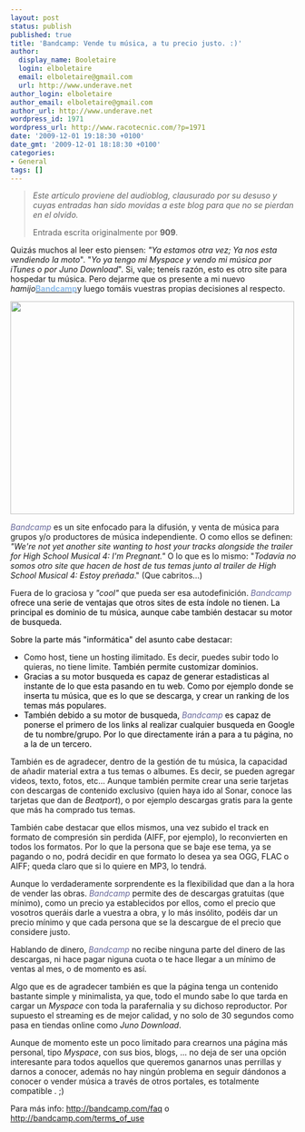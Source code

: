```yaml
---
layout: post
status: publish
published: true
title: 'Bandcamp: Vende tu música, a tu precio justo. :)'
author:
  display_name: Booletaire
  login: elboletaire
  email: elboletaire@gmail.com
  url: http://www.underave.net
author_login: elboletaire
author_email: elboletaire@gmail.com
author_url: http://www.underave.net
wordpress_id: 1971
wordpress_url: http://www.racotecnic.com/?p=1971
date: '2009-12-01 19:18:30 +0100'
date_gmt: '2009-12-01 18:18:30 +0100'
categories:
- General
tags: []
---
```

<blockquote><em>Este artículo proviene del audioblog, clausurado por su desuso y cuyas entradas han sido movidas a este blog para que no se pierdan en el olvido.</em>

Entrada escrita originalmente por <strong>909</strong>.</blockquote>

Quizás muchos al leer esto piensen: <em>"Ya estamos otra vez; Ya nos esta vendiendo la moto</em>". "<em>Yo ya tengo mi Myspace y vendo mi música por iTunes o por Juno Download</em>". Si, vale; teneís razón, esto es otro site para hospedar tu música. Pero dejarme que os presente a mi nuevo <em>hamijo</em><a href="http://bandcamp.com/" target="_blank"><span style="color: #8cbbea;"><strong>Bandcamp</strong></span></a>y luego tomáis vuestras propias decisiones al respecto.

<a href="http://www.racotecnic.com/wp-content/uploads/2011/07/bandcamp.jpg"><img class="aligncenter size-full wp-image-1972" title="bandcamp" src="http://www.racotecnic.com/wp-content/uploads/2011/07/bandcamp.jpg" alt="" width="500" height="375" /></a>

<em><span style="color: #666699;">Bandcamp</span></em> es un site enfocado para la difusión, y venta de música para grupos y/o productores de música independiente. O como ellos se definen: <em>"We're not yet another site wanting to host your tracks alongside the trailer for High School Musical 4: I'm Pregnant." </em>O lo que es lo mismo: "<em>Todavía no somos otro site que hacen de host de tus temas junto al trailer de High School Musical 4: Estoy preñada</em>." (Que cabritos...)

Fuera de lo graciosa y <em>"cool"</em> que pueda ser esa autodefinición. <span style="color: #666699;"><em>Bandcamp</em><strong> </strong><span style="color: #000000;">ofrece una serie de ventajas que otros sites de esta índole no tienen. La principal es dominio de tu música, aunque cabe también destacar su motor de busqueda.</span></span>

<span style="color: #666699;"><span style="color: #000000;">Sobre la parte más "informática" del asunto cabe destacar:<br />
</span></span>

<ul>
<li>Como host, tiene un hosting ilimitado. Es decir, puedes subir todo lo quieras, no tiene limite.<span style="color: #666699;"><span style="color: #000000;"> También permite customizar dominios.</span></span></li>
<li><span style="color: #666699;"><span style="color: #000000;">Gracias a su motor busqueda es capaz de generar estadisticas al instante de lo que esta pasando en tu web. Como por ejemplo donde se inserta tu música, que es lo que se descarga, y crear un ranking de los temas más populares.<br />
</span></span></li>
<li><span style="color: #666699;"><span style="color: #000000;">También debido a su motor de busqueda, <span style="color: #666699;"><em>Bandcamp</em></span> es capaz de ponerse el primero de los links al realizar cualquier busqueda en Google de tu nombre/grupo. Por lo que directamente irán a para a tu página, no a la de un tercero.<br />
</span></span></li>
</ul>

También es de agradecer, dentro de la gestión de tu música, la capacidad de añadir material extra a tus temas o albumes. Es decir, se pueden agregar videos, texto, fotos, etc... Aunque también permite crear una serie tarjetas con descargas de contenido exclusivo (quien haya ido al Sonar, conoce las tarjetas que dan de <em>Beatport</em>), o por ejemplo descargas gratis para la gente que más ha comprado tus temas.

También cabe destacar que ellos mismos, una vez subido el track en formato de compresión sin perdida (AIFF, por ejemplo), lo reconvierten en todos los formatos. Por lo que la persona que se baje ese tema, ya se pagando o no, podrá decidir en que formato lo desea ya sea OGG, FLAC o AIFF; queda claro que si lo quiere en MP3, lo tendrá.

Aunque lo verdaderamente sorprendente es la flexibilidad que dan a la hora de vender las obras. <em><span style="color: #666699;">Bandcamp</span></em> permite des de descargas gratuitas (que mínimo), como un precio ya establecidos por ellos, como el precio que vosotros queráis darle a vuestra a obra, y lo más insólito, podéis dar un precio mí­nimo y que cada persona que se la descargue de el precio que considere justo.

Hablando de dinero, <span style="color: #666699;"><em>Bandcamp</em></span> no recibe ninguna parte del dinero de las descargas, ni hace pagar niguna cuota o te hace llegar a un mínimo de ventas al mes, o de momento es así.

Algo que es de agradecer también es que la página tenga un contenido bastante simple y minimalista, ya que, todo el mundo sabe lo que tarda en cargar un <em>Myspace</em> con toda la parafernalia y su dichoso reproductor. Por supuesto el streaming es de mejor calidad, y no solo de 30 segundos como pasa en tiendas online como <em>Juno Download</em>.

Aunque de momento este un poco limitado para crearnos una página más personal, tipo <em>Myspace</em>, con sus bios, blogs, ... no deja de ser una opción interesante para todos aquellos que queremos ganarnos unas perrillas y darnos a conocer, además no hay ningún problema en seguir dándonos a conocer o vender música a través de otros portales, es totalmente compatible . ;)

Para más info: <a href="http://bandcamp.com/faq" target="_blank">http://bandcamp.com/faq</a> o <a href="http://bandcamp.com/terms_of_use" target="_blank">http://bandcamp.com/terms_of_use</a>
